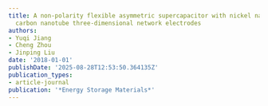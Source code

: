 ```yaml
---
title: A non-polarity flexible asymmetric supercapacitor with nickel nanoparticle@
  carbon nanotube three-dimensional network electrodes
authors:
- Yuqi Jiang
- Cheng Zhou
- Jinping Liu
date: '2018-01-01'
publishDate: '2025-08-28T12:53:50.364135Z'
publication_types:
- article-journal
publication: '*Energy Storage Materials*'
---
```

